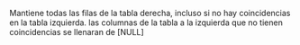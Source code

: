 Mantiene todas las filas de la tabla derecha, incluso si no hay coincidencias en la tabla izquierda. las columnas de la tabla a la izquierda que no tienen coincidencias se llenaran de [NULL]